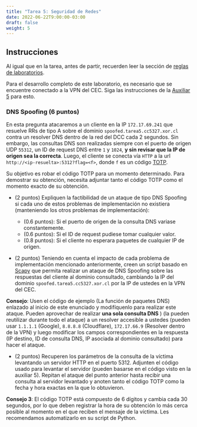 ```yaml
---
title: "Tarea 5: Seguridad de Redes"
date: 2022-06-22T9:00:00-03:00
draft: false
weight: 5
---
```


## Instrucciones

Al igual que en la tarea, antes de partir, recuerden leer la sección de [reglas de laboratorios](../reglas/).

Para el desarrollo completo de este laboratorio, es necesario que se encuentre conectado a la VPN del CEC. Siga las instrucciones de la [Auxiliar 5](../../auxiliares/enunciados/auxiliar-5) para esto.

### DNS Spoofing (6 puntos)

En esta pregunta atacaremos a un cliente en la IP `172.17.69.241` que resuelve RRs de tipo A sobre el dominio `spoofed.tarea5.cc5327.xor.cl` contra un resolver DNS dentro de la red del DCC cada 2 segundos. Sin embargo, las consultas DNS son realizadas siempre con el puerto de origen UDP `55312`, un ID de request DNS entre `1` y `1024`, **y sin revisar que la IP de origen sea la correcta**. Luego, el cliente se conecta vía `HTTP` a la url `http://<ip-resuelta>:5312?flag=<f>`, donde `f` es un código [TOTP](https://en.wikipedia.org/wiki/Time-based_One-time_Password_algorithm).

Su objetivo es robar el código TOTP para un momento determinado. Para demostrar su obtención, necesita adjuntar tanto el código TOTP como el momento exacto de su obtención.

* (2 puntos) Expliquen la factibilidad de un ataque de tipo DNS Spoofing si cada uno de estos problemas de implementación no existiera (manteniendo los otros problemas de implementación):
  * (0.6 puntos): Si el puerto de origen de la consulta DNS variase constantemente.
  * (0.6 puntos): Si el ID de request pudiese tomar cualquier valor.
  * (0.8 puntos): Si el cliente no esperara paquetes de cualquier IP de origen.

* (2 puntos) Teniendo en cuenta el impacto de cada problema de implementación mencionado anteriormente, creen un script basado en [Scapy](https://scapy.readthedocs.io/en/latest/) que permita realizar un ataque de DNS Spoofing sobre las respuestas del cliente al dominio consultado, cambiando la IP del dominio `spoofed.tarea5.cc5327.xor.cl` por la IP de ustedes en la VPN del CEC. 

**Consejo**: Usen el código de ejemplo (La función de paquetes DNS) enlazado al inicio de este enunciado y modifíquenlo para realizar este ataque. Pueden aprovechar de realizar **una sola consulta DNS** ) (la pueden reutilizar durante todo el ataque) a un resolver accesible a ustedes (pueden usar `1.1.1.1` (Google), `8.8.8.8` (Cloudflare), `172.17.66.9` (Resolver dentro de la VPN) y luego modificar los campos correspondientes en la respuesta (IP destino, ID de consulta DNS, IP asociada al dominio consultado) para hacer el ataque.

* (2 puntos) Recuperen los parámetros de la consulta de la víctima levantando un servidor HTTP en el puerto 5312. Adjunten el código usado para levantar el servidor (pueden basarse en el código visto en la auxiliar 5). Repitan el ataque del punto anterior hasta recibir una consulta al servidor levantado y anoten tanto el código TOTP como la fecha y hora exactas en la que lo obtuvieron. 

**Consejo 3**: El código TOTP está compuesto de 6 dígitos y cambia cada 30 segundos, por lo que deben registrar la hora de su obtención lo más cerca posible al momento en el que reciben el mensaje de la víctima. Les recomendamos automatizarlo en su script de Python.
